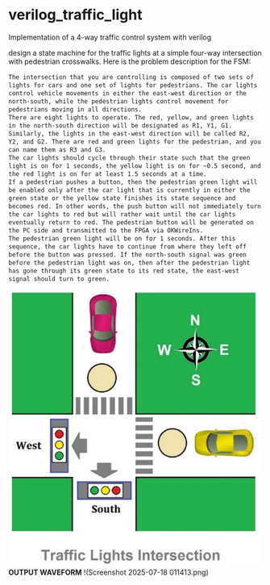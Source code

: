 # verilog_traffic_light
Implementation of a 4-way traffic control system with verilog 


design a state machine for the traffic lights at a simple four-way intersection with pedestrian crosswalks. Here is the problem description for the FSM:

    The intersection that you are controlling is composed of two sets of lights for cars and one set of lights for pedestrians. The car lights control vehicle movements in either the east-west direction or the north-south, while the pedestrian lights control movement for pedestrians moving in all directions.
    There are eight lights to operate. The red, yellow, and green lights in the north-south direction will be designated as R1, Y1, G1. Similarly, the lights in the east-west direction will be called R2, Y2, and G2. There are red and green lights for the pedestrian, and you can name them as R3 and G3.
    The car lights should cycle through their state such that the green light is on for 1 seconds, the yellow light is on for ~0.5 second, and the red light is on for at least 1.5 seconds at a time.
    If a pedestrian pushes a button, then the pedestrian green light will be enabled only after the car light that is currently in either the green state or the yellow state finishes its state sequence and becomes red. In other words, the push button will not immediately turn the car lights to red but will rather wait until the car lights eventually return to red. The pedestrian button will be generated on the PC side and transmitted to the FPGA via OKWireIns.
    The pedestrian green light will be on for 1 seconds. After this sequence, the car lights have to continue from where they left off before the button was pressed. If the north-south signal was green before the pedestrian light was on, then after the pedestrian light has gone through its green state to its red state, the east-west signal should turn to green.
![Setup](16.png)
**OUTPUT WAVEFORM**
!(Screenshot 2025-07-18 011413.png)

    
